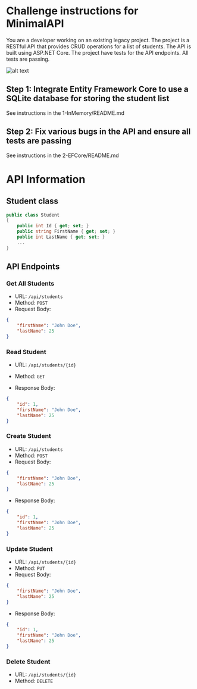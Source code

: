 # Challenge instructions for MinimalAPI

You are a developer working on an existing legacy project.
The project is a RESTful API that provides CRUD operations for a list of students.
The API is built using ASP.NET Core.
The project have tests for the API endpoints.
All tests are passing.

![alt text](images/image1.png)

## Step 1: Integrate Entity Framework Core to use a SQLite database for storing the student list

See instructions in the 1-InMemory/README.md

## Step 2: Fix various bugs in the API and ensure all tests are passing

See instructions in the 2-EFCore/README.md

# API Information

## Student class

```csharp
public class Student
{
    public int Id { get; set; }
    public string FirstName { get; set; }
    public int LastName { get; set; }
    ...
}
```

## API Endpoints

### Get All Students

- URL: `/api/students`
- Method: `POST`
- Request Body:

```json
{
    "firstName": "John Doe",
    "lastName": 25
}
```

### Read Student

- URL: `/api/students/{id}`
- Method: `GET`

- Response Body:

```json
{
    "id": 1,
    "firstName": "John Doe",
    "lastName": 25
}
```

### Create Student

- URL: `/api/students`
- Method: `POST`
- Request Body:

```json
{
    "firstName": "John Doe",
    "lastName": 25
}
```

- Response Body:

```json
{
    "id": 1,
    "firstName": "John Doe",
    "lastName": 25
}
```


### Update Student

- URL: `/api/students/{id}`
- Method: `PUT`
- Request Body:

```json
{
    "firstName": "John Doe",
    "lastName": 25
}
```

- Response Body:

```json
{
    "id": 1,
    "firstName": "John Doe",
    "lastName": 25
}
```

### Delete Student

- URL: `/api/students/{id}`
- Method: `DELETE`